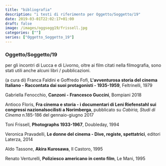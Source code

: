 ```yaml
---
title: "bibliografia"
description: "i testi di riferimento per Oggetto/Soggetto/19"
date: 2019-03-01T22:02:17+01:00
draft: false
image: /images/oggsogg19/frissell.jpg
categories: [""]
series: ["Oggetto_Soggetto_19"]
---
```


### Oggetto/Soggetto/19

per gli incontri di Lucca e di Livorno, oltre ai film citati nella filmografia, sono stati utili anche alcuni libri / pubblicazioni.

(a cura di) Franca Faldini e Goffredo Fofi, **L'avventurosa storia del cinema Italiano - Raccontata dai suoi protagonisti - 1935-1959**, Feltrinelli, 1979

Gabriella Fenocchio, **Canzoni - Francesco Guccini**, Bompiani 2018

Antioco Floris, **Fra cinema e storia - i documentari di Leni Riefenstahl sui congressi nazionalsocilisti a Norimberga**, pubblicato su _Cabiria, Studi di Cinema_ n.185-186 del gennaio-giugno 2017

Toni Frissell, **Photographs 1933-1967**, Doubleday, 1994

Veronica Pravadelli, **Le donne del cinema - Dive, registe, spettatrici**, editori Laterza, 2014

Aldo Tassone, **Akira Kurosawa**, Il Castoro, 1995

Renato Venturelli, **Poliziesco americano in cento film**, Le Mani, 1995
